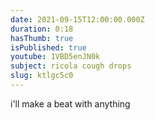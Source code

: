 ```yaml
---
date: 2021-09-15T12:00:00.000Z
duration: 0:18
hasThumb: true
isPublished: true
youtube: 1VBD5enJN0k
subject: ricola cough drops
slug: ktlgc5c0
---
```

i'll make a beat with anything
